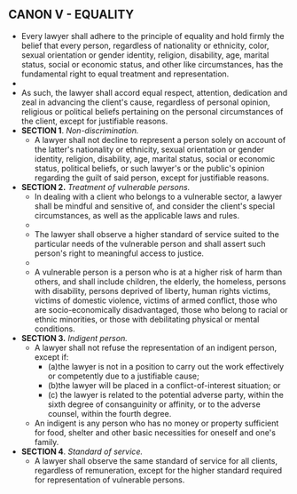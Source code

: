 ## CANON V - EQUALITY
- Every lawyer shall adhere to the principle of equality and hold firmly the belief that every person, regardless of nationality or ethnicity, color, sexual orientation or gender identity, religion, disability, age, marital status, social or economic status, and other like circumstances, has the fundamental right to equal treatment and representation.
-
- As such, the lawyer shall accord equal respect, attention, dedication and zeal in advancing the client's cause, regardless of personal opinion, religious or political beliefs pertaining on the personal circumstances of the client, except for justifiable reasons.
- **SECTION 1**. *Non-discrimination.*
	- A lawyer shall not decline to represent a person solely on account of the latter's nationality or ethnicity, sexual orientation or gender identity, religion, disability, age, marital status, social or economic status, political beliefs, or such lawyer's or the public's opinion regarding the guilt of said person, except for justifiable reasons.
- **SECTION 2.** *Treatment of vulnerable persons.*
	- In dealing with a client who belongs to a vulnerable sector, a lawyer shall be mindful and sensitive of, and consider the client's special circumstances, as well as the applicable laws and rules.
	-
	- The lawyer shall observe a higher standard of service suited to the particular needs of the vulnerable person and shall assert such person's right to meaningful access to justice.
	-
	- A vulnerable person is a person who is at a higher risk of harm than others, and shall include children, the elderly, the homeless, persons with disability, persons deprived of liberty, human rights victims, victims of domestic violence, victims of armed conflict, those who are socio-economically disadvantaged, those who belong to racial or ethnic minorities, or those with debilitating physical or mental conditions.
- **SECTION 3.** *Indigent person.*
	- A lawyer shall not refuse the representation of an indigent person, except if:
		- (a)the lawyer is not in a position to carry out the work effectively or competently due to a justifiable cause;
		- (b)the lawyer will be placed in a conflict-of-interest situation; or
		- (c) the lawyer is related to the potential adverse party, within the sixth degree of consanguinity or affinity, or to the adverse counsel, within the fourth degree.
	- An indigent is any person who has no money or property sufficient for food, shelter and other basic necessities for oneself and one's family.
- **SECTION 4**. *Standard of service.*
	- A lawyer shall observe the same standard of service for all clients, regardless of remuneration, except for the higher standard required for representation of vulnerable persons.